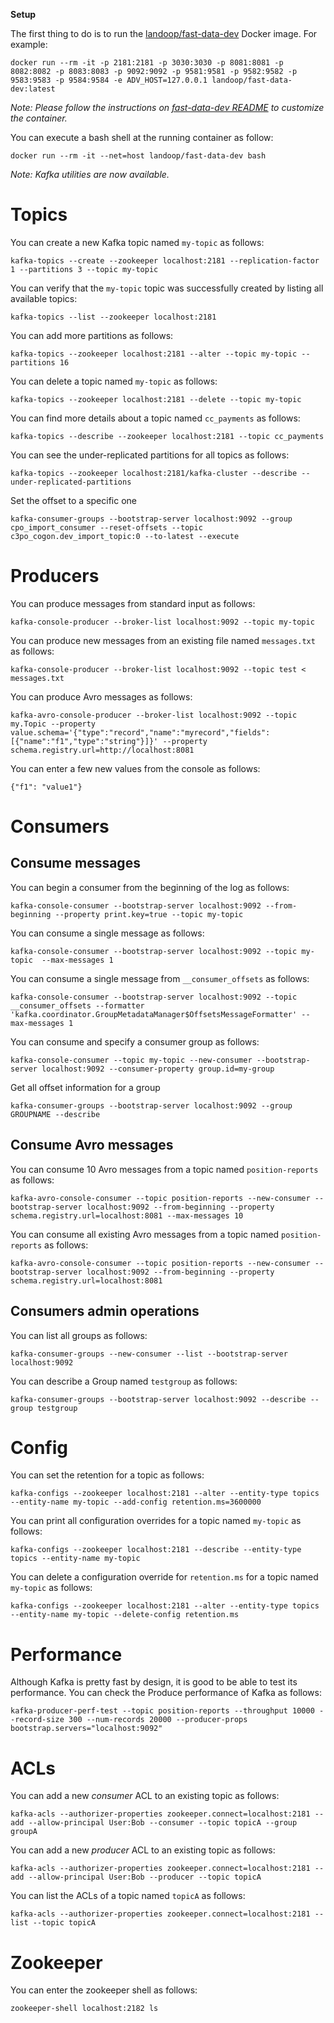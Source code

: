 **Setup**

The first thing to do is to run the [landoop/fast-data-dev](https://github.com/Landoop/fast-data-dev) Docker image. For example:

```
docker run --rm -it -p 2181:2181 -p 3030:3030 -p 8081:8081 -p 8082:8082 -p 8083:8083 -p 9092:9092 -p 9581:9581 -p 9582:9582 -p 9583:9583 -p 9584:9584 -e ADV_HOST=127.0.0.1 landoop/fast-data-dev:latest
```

_Note: Please follow the instructions on [fast-data-dev README](https://github.com/Landoop/fast-data-dev) to customize the container._

You can execute a bash shell at the running container as follow:

```
docker run --rm -it --net=host landoop/fast-data-dev bash
```

_Note: Kafka utilities are now available._

# Topics

You can create a new Kafka topic named `my-topic` as follows:

```
kafka-topics --create --zookeeper localhost:2181 --replication-factor 1 --partitions 3 --topic my-topic
```

You can verify that the `my-topic` topic was successfully created by listing all available topics:

```
kafka-topics --list --zookeeper localhost:2181
```

You can add more partitions as follows:

```
kafka-topics --zookeeper localhost:2181 --alter --topic my-topic --partitions 16
```

You can delete a topic named `my-topic` as follows:

```
kafka-topics --zookeeper localhost:2181 --delete --topic my-topic
```

You can find more details about a topic named `cc_payments` as follows:

```
kafka-topics --describe --zookeeper localhost:2181 --topic cc_payments
```

You can see the under-replicated partitions for all topics as follows:

```
kafka-topics --zookeeper localhost:2181/kafka-cluster --describe --under-replicated-partitions
```

Set the offset to a specific one

```
kafka-consumer-groups --bootstrap-server localhost:9092 --group cpo_import_consumer --reset-offsets --topic c3po_cogon.dev_import_topic:0 --to-latest --execute
```

# Producers

You can produce messages from standard input as follows:

```
kafka-console-producer --broker-list localhost:9092 --topic my-topic
```

You can produce new messages from an existing file named `messages.txt` as follows:

```
kafka-console-producer --broker-list localhost:9092 --topic test < messages.txt
```

You can produce Avro messages as follows:

```
kafka-avro-console-producer --broker-list localhost:9092 --topic my.Topic --property value.schema='{"type":"record","name":"myrecord","fields":[{"name":"f1","type":"string"}]}' --property schema.registry.url=http://localhost:8081
```

You can enter a few new values from the console as follows:

```
{"f1": "value1"}
```

# Consumers

## Consume messages

You can begin a consumer from the beginning of the log as follows:

```
kafka-console-consumer --bootstrap-server localhost:9092 --from-beginning --property print.key=true --topic my-topic
```

You can consume a single message as follows:

```
kafka-console-consumer --bootstrap-server localhost:9092 --topic my-topic  --max-messages 1
```

You can consume a single message from `__consumer_offsets` as follows:

```
kafka-console-consumer --bootstrap-server localhost:9092 --topic __consumer_offsets --formatter 'kafka.coordinator.GroupMetadataManager$OffsetsMessageFormatter' --max-messages 1
```

You can consume and specify a consumer group as follows:

```
kafka-console-consumer --topic my-topic --new-consumer --bootstrap-server localhost:9092 --consumer-property group.id=my-group
```

Get all offset information for a group

```
kafka-consumer-groups --bootstrap-server localhost:9092 --group GROUPNAME --describe
```

## Consume Avro messages

You can consume 10 Avro messages from a topic named `position-reports` as follows:

```
kafka-avro-console-consumer --topic position-reports --new-consumer --bootstrap-server localhost:9092 --from-beginning --property schema.registry.url=localhost:8081 --max-messages 10
```

You can consume all existing Avro messages from a topic named `position-reports` as follows:

```
kafka-avro-console-consumer --topic position-reports --new-consumer --bootstrap-server localhost:9092 --from-beginning --property schema.registry.url=localhost:8081
```

## Consumers admin operations

You can list all groups as follows:

```
kafka-consumer-groups --new-consumer --list --bootstrap-server localhost:9092
```

You can describe a Group named `testgroup` as follows:

```
kafka-consumer-groups --bootstrap-server localhost:9092 --describe --group testgroup
```

# Config

You can set the retention for a topic as follows:

```
kafka-configs --zookeeper localhost:2181 --alter --entity-type topics --entity-name my-topic --add-config retention.ms=3600000
```

You can print all configuration overrides for a topic named `my-topic` as follows:

```
kafka-configs --zookeeper localhost:2181 --describe --entity-type topics --entity-name my-topic
```

You can delete a configuration override for `retention.ms` for a topic named `my-topic` as follows:

```
kafka-configs --zookeeper localhost:2181 --alter --entity-type topics --entity-name my-topic --delete-config retention.ms
```

# Performance

Although Kafka is pretty fast by design, it is good to be able to test its performance.
You can check the Produce performance of Kafka as follows:

```
kafka-producer-perf-test --topic position-reports --throughput 10000 --record-size 300 --num-records 20000 --producer-props bootstrap.servers="localhost:9092"
```

# ACLs

You can add a new _consumer_ ACL to an existing topic as follows:

```
kafka-acls --authorizer-properties zookeeper.connect=localhost:2181 --add --allow-principal User:Bob --consumer --topic topicA --group groupA
```

You can add a new _producer_ ACL to an existing topic as follows:

```
kafka-acls --authorizer-properties zookeeper.connect=localhost:2181 --add --allow-principal User:Bob --producer --topic topicA
```

You can list the ACLs of a topic named `topicA` as follows:

```
kafka-acls --authorizer-properties zookeeper.connect=localhost:2181 --list --topic topicA
```

# Zookeeper

You can enter the zookeeper shell as follows:

```
zookeeper-shell localhost:2182 ls
```
